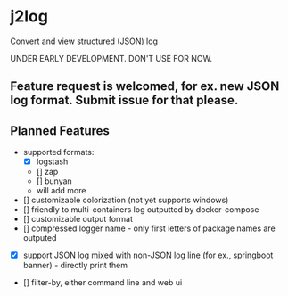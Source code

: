 # j2log
Convert and view structured (JSON) log

UNDER EARLY DEVELOPMENT. DON'T USE FOR NOW.

## Feature request is welcomed, for ex. new JSON log format. Submit issue for that please.

## Planned Features

- supported formats:
    -  [x]  logstash
    -  []  zap
    -  []  bunyan
    - will add more
-  []  customizable colorization (not yet supports windows)
-  []  friendly to multi-containers log outputted by docker-compose
-  []  customizable output format
-  []  compressed logger name - only first letters of package names are outputed
-  [x]  support JSON log mixed with non-JSON log line (for ex., springboot banner) - directly print them
-  []  filter-by, either command line and web ui

